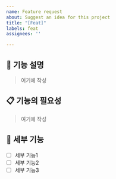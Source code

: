 ```yaml
---
name: Feature request
about: Suggest an idea for this project
title: "[Feat]"
labels: feat
assignees: ''

---
```


## 🌟 기능 설명
<!-- 제안하려는 기능에 대해 설명해 주세요. -->

> 여기에 작성

## 📋 기능의 필요성
<!-- 기능의 필요성이나 이를 통해 해결하려는 문제를 설명해주세요. -->
<!-- 예: 현재 파일 업로드가 복잡하여 사용자 편의성이 떨어집니다. -->

> 여기에 작성

## 🎯 세부 기능
<!-- 어떤 세부 기능을 구현할 것인지 설명해 주세요. -->

- [ ] 세부 기능1
- [ ] 세부 기능2
- [ ] 세부 기능3
